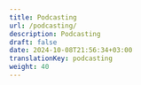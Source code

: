 ```yaml
---
title: Podcasting
url: /podcasting/
description: Podcasting
draft: false
date: 2024-10-08T21:56:34+03:00
translationKey: podcasting
weight: 40
---
```

